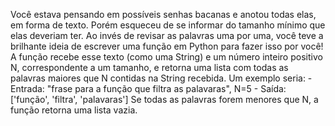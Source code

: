Você estava pensando em possíveis senhas bacanas e anotou todas elas, em forma de texto. Porém esqueceu de se informar do tamanho mínimo que elas deveriam ter. Ao invés de revisar as palavras uma por uma, você teve a brilhante ideia de escrever uma função em Python para fazer isso por você!
A função recebe esse texto (como uma String) e um número inteiro positivo N, correspondente a um tamanho, e retorna uma lista com todas as palavras maiores que N contidas na String recebida.
Um exemplo seria:
	-  Entrada: "frase para a função que filtra as palavaras", N=5
	-  Saída: ['função', 'filtra', 'palavaras']
Se todas as palavras forem menores que N, a função retorna uma lista vazia.